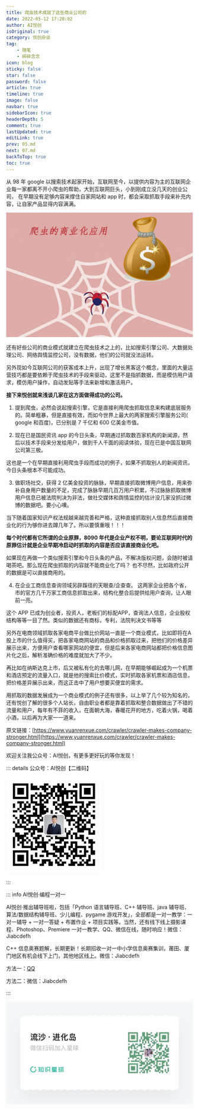 ```yaml
---
title: 爬虫技术成就了这些商业公司的
date: 2022-05-12 17:20:02
author: AI悦创
isOriginal: true
category: 悦创杂谈
tag:
    - 随笔
    - 碎碎念念
icon: blog
sticky: false
star: false
password: false
article: true
timeline: true
image: false
navbar: true
sidebarIcon: true
headerDepth: 5
comment: true
lastUpdated: true
editLink: true
prev: 05.md
next: 07.md
backToTop: true
toc: true
---
```


从 98 年 google 以搜索技术起家开始，互联网至今，以提供内容为主的互联网企业每一家都离不开小爬虫的帮助，大到互联网巨头，小到刚成立没几天的创业公司， 在早期没有足够内容来撑住自家网站和 app 时，都会采取抓取手段来补充内容，让自家产品显得内容满满。

![image-20220512172820550](./06.assets/image-20220512172820550.png)

还有好些公司的商业模式就建立在爬虫技术之上的，比如搜索引擎公司、大数据处理公司、网络舆情监控公司，没有数据，他们的公司就没法运转。

另外现如今互联网公司的获客成本上升，出现了增长黑客这个概念，里面的大量运营技巧都是要依赖于爬虫技术的手段来驱动，这里不是指抓数据，而是模仿用户请求，模仿用户操作，自动发贴等手法来新增和激活用户。

**接下来悦创就来浅谈几家在这方面做得成功的公司。**

1. 提到爬虫，必然会说起搜索引擎，它是直接利用爬虫抓取信息来构建底层服务的。简单粗暴，但是直接有效，而如今世界上最大的两家搜索引擎服务公司( google 和百度)，已分别是 7 千亿和 600 亿美金市值。

2. 现在已是国民资讯 app 的今日头条，早期通过抓取数百家机构的新闻源，然后以技术手段来分发给用户，做到千人千面的阅读体验，现在已是中国互联网公司第三极。

这也是一个在早期直接利用爬虫手段而成功的例子，如果不抓取别人的新闻资讯，今日头条根本不可能成功。

3. 做职场社交，获得 2 亿美金投资的脉脉，早期直接抓取微博用户信息，用来弥补自身用户数量的不足，完成了脉脉早期几百万用户积累，不过脉脉抓取微博用户信息已被法院判决为非法，做社交媒体和舆情监控的估计没几家没抓过微博的数据吧。要小心噢。

当下随着国家知识产权法规越来越完善和严格，这种直接抓取别人信息然后直接商业化的行为够你进去蹲几年了。所以要慎重哦！！！

**每个时代都有它所谓的企业原罪，8090 年代是企业产权不明，要论互联网时代的原罪估计就是企业早期冷启动时抓取的内容是否应该直接商业化吧。**

如果现在再做一个类似搜索引擎和今日头条的产品，不解决版权问题，会随时被请喝茶吧。那么现在爬虫抓取的内容就不能商业化了吗？
也不尽然，比如政府公开的数据是可以直接商用的。

4. 在企业工商信息查询领域另辟蹊径的天眼查/企查查。 这两家企业把各个省，市的官方几千万家工商信息抓取出来，结构化整合后提供给用户查询，让人眼前一亮。

这个 APP 已成为创业者，投资人，老板们的标配APP，查询法人信息，企业股权结构等等一目了然。类似的数据还有商标，专利，法院判决文书等等

另外在电商领域抓取各家电商平台做比价网站一直是一个商业模式，比如即将在A股上市的什么值得买，把各家电商网站的商品和价格抓取过来，把他们的价格差异展示出来，方便用户查看哪家网站的便宜，但是后来各家电商网站都把价格信息图片化之后，解析准确价格的难度就加大了不少。

再比如在纳斯达克上市，后又被私有化的去哪儿网，在早期能够崛起成为一个机票和酒店预定的流量入口，就是他的搜索比价模式，实时抓取各家机票和酒店信息，把价格差异展示出来，而这正击中了用户想要买便宜的需求。

用抓取的数据发展成为一个商业模式的例子还有很多，以上举了几个较为知名的，还有悦创了解的很多个人站长，自由职业者都是靠着抓取和整合数据做出了不错的流量和用户，每年有不菲的收入，在面朝大海，春暖花开的地方，吃着火锅，喝着小酒，以后再为大家一一道来。

原文链接：[https://www.yuanrenxue.com/crawler/crawler-makes-company-stronger.html](https://www.yuanrenxue.com/crawler/crawler-makes-company-stronger.html)

欢迎关注我公众号：AI悦创，有更多更好玩的等你发现！

::: details 公众号：AI悦创【二维码】

![](/gzh.jpg)

:::

::: info AI悦创·编程一对一

AI悦创·推出辅导班啦，包括「Python 语言辅导班、C++ 辅导班、java 辅导班、算法/数据结构辅导班、少儿编程、pygame 游戏开发」，全部都是一对一教学：一对一辅导 + 一对一答疑 + 布置作业 + 项目实践等。当然，还有线下线上摄影课程、Photoshop、Premiere 一对一教学、QQ、微信在线，随时响应！微信：Jiabcdefh

C++ 信息奥赛题解，长期更新！长期招收一对一中小学信息奥赛集训，莆田、厦门地区有机会线下上门，其他地区线上。微信：Jiabcdefh

方法一：[QQ](http://wpa.qq.com/msgrd?v=3&uin=1432803776&site=qq&menu=yes)

方法二：微信：Jiabcdefh

:::

![](/zsxq.jpg)

